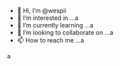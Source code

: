 - 👋 Hi, I’m @wespii
- 👀 I’m interested in ...a
- 🌱 I’m currently learning ...a
- 💞️ I’m looking to collaborate on ...a
- 📫 How to reach me ...a

<!---
wespii/wespii is a ✨ special ✨ repository because its `README.md` (this file) appears on your GitHub profile.
You can click the Preview link to take a look at your changes.
--->a
